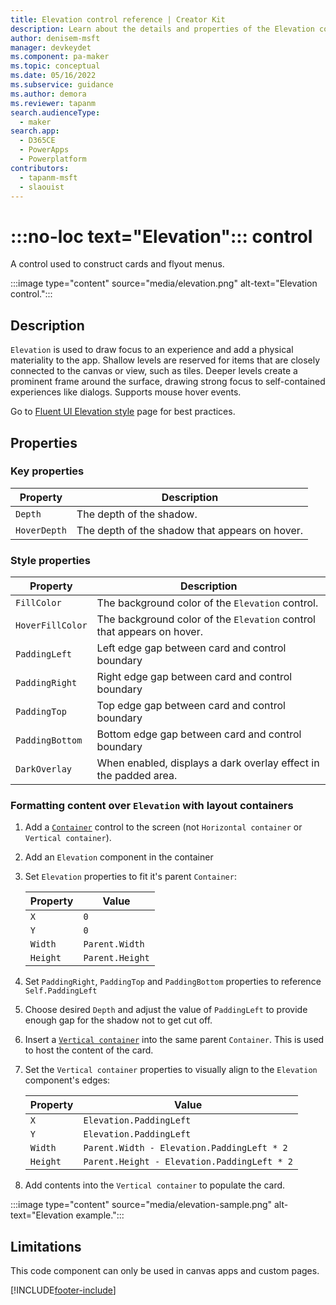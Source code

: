 ```yaml
---
title: Elevation control reference | Creator Kit
description: Learn about the details and properties of the Elevation control in the Creator Kit.
author: denisem-msft
manager: devkeydet
ms.component: pa-maker
ms.topic: conceptual
ms.date: 05/16/2022
ms.subservice: guidance
ms.author: demora
ms.reviewer: tapanm
search.audienceType: 
  - maker
search.app: 
  - D365CE
  - PowerApps
  - Powerplatform
contributors:
  - tapanm-msft
  - slaouist
---
```


# :::no-loc text="Elevation"::: control

A control used to construct cards and flyout menus.

:::image type="content" source="media/elevation.png" alt-text="Elevation control.":::

## Description

`Elevation` is used to draw focus to an experience and add a physical materiality to the app. Shallow levels are reserved for items that are closely connected to the canvas or view, such as tiles. Deeper levels create a prominent frame around the surface, drawing strong focus to self-contained experiences like dialogs. Supports mouse hover events.

Go to [Fluent UI Elevation style](https://developer.microsoft.com/fluentui#/styles/web/elevation) page for best practices.

## Properties

### Key properties

| Property | Description |
| -------- | ----------- |
| `Depth` | The depth of the shadow. |
| `HoverDepth` | The depth of the shadow that appears on hover. |

### Style properties

| Property | Description |
| -------- | ----------- |
| `FillColor` | The background color of the `Elevation` control. |
| `HoverFillColor` | The background color of the `Elevation` control that appears on hover. |
| `PaddingLeft` | Left edge gap between card and control boundary |
| `PaddingRight` | Right edge gap between card and control boundary |
| `PaddingTop` | Top edge gap between card and control boundary |
| `PaddingBottom` | Bottom edge gap between card and control boundary |
| `DarkOverlay` | When enabled, displays a dark overlay effect in the padded area. |

### Formatting content over `Elevation` with layout containers

1. Add a [`Container`](/power-apps/maker/canvas-apps/controls/control-container) control to the screen (not `Horizontal container` or `Vertical container`).

1. Add an `Elevation` component in the container
1. Set `Elevation` properties to fit it's parent `Container`:

    |Property|Value|
    |-|-|
    |`X`| `0` |
    |`Y`| `0` |
    |`Width`|`Parent.Width`|
    |`Height`|`Parent.Height`|

1. Set `PaddingRight`, `PaddingTop` and `PaddingBottom` properties to reference `Self.PaddingLeft`
1. Choose desired `Depth` and adjust the value of `PaddingLeft` to provide enough gap for the shadow not to get cut off. 
1. Insert a [`Vertical container`](/power-apps/maker/canvas-apps/controls/control-vertical-container) into the same parent `Container`. This is used to host the content of the card.
1. Set the `Vertical container` properties to visually align to the `Elevation` component's edges:

    |Property|Value|
    |-|-|
    |`X`| `Elevation.PaddingLeft` |
    |`Y`| `Elevation.PaddingLeft` |
    |`Width`|`Parent.Width - Elevation.PaddingLeft * 2`|
    |`Height`|`Parent.Height - Elevation.PaddingLeft * 2`|

1. Add contents into the `Vertical container` to populate the card.

:::image type="content" source="media/elevation-sample.png" alt-text="Elevation example.":::

## Limitations

This code component can only be used in canvas apps and custom pages.

[!INCLUDE[footer-include](../../includes/footer-banner.md)]